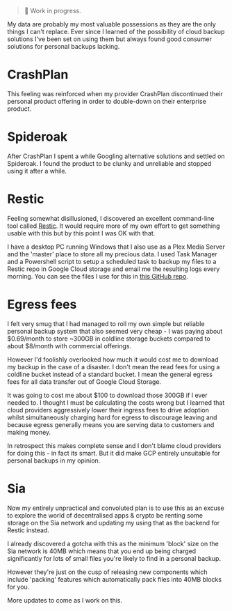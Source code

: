 > 🚧 Work in progress.

My data are probably my most valuable possessions as they are the only things I can't replace. Ever since I learned of the possibility of cloud backup solutions I've been set on using them but always found good consumer solutions for personal backups lacking.
# CrashPlan
This feeling was reinforced when my provider CrashPlan discontinued their personal product offering in order to double-down on their enterprise product.
# Spideroak
After CrashPlan I spent a while Googling alternative solutions and settled on Spideroak. I found the product to be clunky and unreliable and stopped using it after a while.
# Restic
Feeling somewhat disillusioned, I discovered an excellent command-line tool called [Restic](https://restic.net/). It would require more of my own effort to get something usable with this but by this point I was OK with that.

I have a desktop PC running Windows that I also use as a Plex Media Server and the 'master' place to store all my precious data. I used Task Manager and a Powershell script to setup a scheduled task to backup my files to a Restic repo in Google Cloud storage and email me the resulting logs every morning. You can see the files I use for this in [this GitHub repo](https://github.com/homostellaris/backup).
# Egress fees
I felt very smug that I had managed to roll my own simple but reliable personal backup system that also seemed very cheap - I was paying about $0.69/month to store ~300GB in coldline storage buckets compared to about $8/month with commercial offerings.

However I'd foolishly overlooked how much it would cost me to download my backup in the case of a disaster. I don't mean the read fees for using a coldline bucket instead of a standard bucket. I mean the general egress fees for all data transfer out of Google Cloud Storage.

It was going to cost me about $100 to download those 300GB if I ever needed to. I thought I must be calculating the costs wrong but I learned that cloud providers aggressively lower their ingress fees to drive adoption whilst simultaneously charging hard for egress to discourage leaving and because egress generally means you are serving data to customers and making money.

In retrospect this makes complete sense and I don't blame cloud providers for doing this - in fact its smart. But it did make GCP entirely unsuitable for personal backups in my opinion.
# Sia
Now my entirely unpractical and convoluted plan is to use this as an excuse to explore the world of decentralised apps & crypto be renting some storage on the Sia network and updating my using that as the backend for Restic instead.

I already discovered a gotcha with this as the minimum 'block' size on the Sia network is 40MB which means that you end up being charged significantly for lots of small files you're likely to find in a personal backup.

However they're just on the cusp of releasing new components which include 'packing' features which automatically pack files into 40MB blocks for you.

More updates to come as I work on this.
